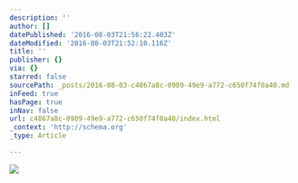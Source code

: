 ```yaml
---
description: ''
author: []
datePublished: '2016-08-03T21:56:22.403Z'
dateModified: '2016-08-03T21:52:10.116Z'
title: ''
publisher: {}
via: {}
starred: false
sourcePath: _posts/2016-08-03-c4867a8c-0909-49e9-a772-c650f74f0a40.md
inFeed: true
hasPage: true
inNav: false
url: c4867a8c-0909-49e9-a772-c650f74f0a40/index.html
_context: 'http://schema.org'
_type: Article

---
```

![](https://the-grid-user-content.s3-us-west-2.amazonaws.com/a7dcbf48-0781-46de-878f-23d3ea0a3d65.jpg)